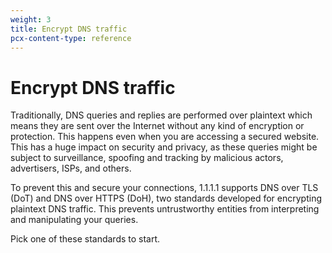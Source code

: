 ```yaml
---
weight: 3
title: Encrypt DNS traffic
pcx-content-type: reference
---
```


# Encrypt DNS traffic

Traditionally, DNS queries and replies are performed over plaintext which means they are sent over the Internet without any kind of encryption or protection. This happens even when you are accessing a secured website. This has a huge impact on security and privacy, as these queries might be subject to surveillance, spoofing and tracking by malicious actors, advertisers, ISPs, and others.

To prevent this and secure your connections, 1.1.1.1 supports DNS over TLS (DoT) and DNS over HTTPS (DoH), two standards developed for encrypting plaintext DNS traffic. This prevents untrustworthy entities from interpreting and manipulating your queries.

Pick one of these standards to start.

<DirectoryListing path="/encrypted-dns" />
